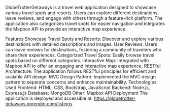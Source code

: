 GlobeTrotterGetaways is a travel web application designed to showcase various travel spots and resorts. Users can explore different destinations, leave reviews, and engage with others through a feature-rich platform. The application also categorizes travel spots for easier navigation and integrates the Mapbox API to provide an interactive map experience.

Features
Showcase Travel Spots and Resorts: Discover and explore various destinations with detailed descriptions and images.
User Reviews: Users can leave reviews for destinations, fostering a community of travelers who share their experiences.
Categorized Travel Spots: Easily browse travel spots based on different categories.
Interactive Map: Integrated with Mapbox API to offer an engaging and interactive map experience.
RESTful Architecture: The application follows RESTful principles for efficient and scalable API design.
MVC Design Pattern: Implemented the MVC design pattern to separate concerns and enhance maintainability.
Technologies Used
Frontend: HTML, CSS, Bootstrap, JavaScript
Backend: Node.js, Express.js
Database: MongoDB
Other: Mapbox API
Deployment
The application is deployed and accessible at: https://globetrotter-getaways.onrender.com/listings
